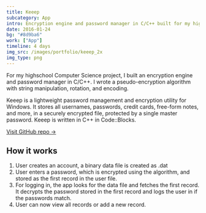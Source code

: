 ```yaml
---
title: Keeep
subcategory: App
intro: Encryption engine and password manager in C/C++ built for my highschool Computer Science class.
date: 2016-01-24
bg: "#8d9ba6"
work: ["App"]
timeline: 4 days
img_src: /images/portfolio/keeep_2x
img_type: png
---
```


For my highschool Computer Science project, I built an encryption engine and password manager in C/C++. I wrote a pseudo-encryption algorithm with string manipulation, rotation, and encoding.

Keeep is a lightweight password management and encryption utility for Windows. It stores all usernames, passwords, credit cards, free-form notes, and more, in a securely encrypted file, protected by a single master password. Keeep is written in C++ in Code::Blocks.

[Visit GitHub repo &rarr;](https://github.com/AnandChowdhary/keeep)

## How it works

1. User creates an account, a binary data file is created as <username>.dat
2. User enters a password, which is encrypted using the algorithm, and stored as the first record in the user file.
3. For logging in, the app looks for the data file and fetches the first record. It decrypts the password stored in the first record and logs the user in if the passwords match.
4. User can now view all records or add a new record.

<div class="two-images">
	<div><img alt="" src="/images/projects/keeep/1.jpg"></div>
	<div><img alt="" src="/images/projects/keeep/2.jpg"></div>
</div>
<div class="two-images">
	<div><img alt="" src="/images/projects/keeep/3.jpg"></div>
	<div><img alt="" src="/images/projects/keeep/4.jpg"></div>
</div>
<div class="two-images">
	<div><img alt="" src="/images/projects/keeep/5.jpg"></div>
	<div><img alt="" src="/images/projects/keeep/6.jpg"></div>
</div>
<div class="two-images">
	<div><img alt="" src="/images/projects/keeep/7.jpg"></div>
</div>